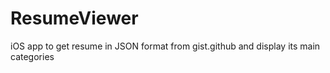 # ResumeViewer
iOS app to get resume in JSON format from gist.github and display its main categories
